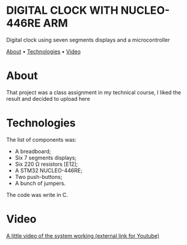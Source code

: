<h1>DIGITAL CLOCK WITH NUCLEO-446RE ARM</h1>

<p>Digital clock using seven segments displays and a microcontroller</p>

<p><a href="#about">About</a> •
<a href="#about">Technologies</a> • 
<a href="#video">Video</a> </p>


# About
<p>That project was a class assignment in my technical course, I liked the result and decided to upload here</p>

# Technologies
<p>The list of components was:
<ul>
<li>A breadboard;</li>
<li>Six 7 segments displays;</li>
<li>Six 220 &Omega; resistors [E12];</li>
<li>A STM32 NUCLEO-446RE;</li>
<li>Two push-buttons;</li>
<li>A bunch of jumpers.</li>
</ul>
The code was write in C.
</p>

# Video
<a href="https://youtu.be/WR9fDmU7nZ0" target="_blank">
<p>A little video of the system working (external link for Youtube)</p>
</a>
